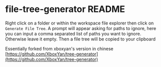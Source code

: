 # file-tree-generator README

Right click on a folder or within the workspace file explorer then click on `Generate File Tree`. A prompt will appear asking for paths to ignore, here you can input a comma separated list of paths you want to ignore. Otherwise leave it empty. Then a file tree will be copied to your clipboard

Essentially forked from xboxyan's version in chinese [https://github.com/XboxYan/tree-generator](https://github.com/XboxYan/tree-generator)